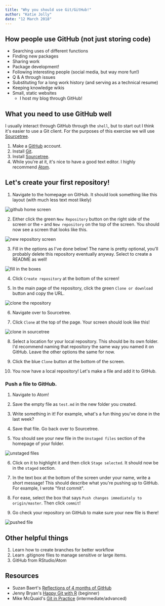 ```yaml
---
title: "Why you should use Git/GitHub!"
author: "Katie Jolly"
date: "12 March 2018"
---
```



## How people use GitHub (not just storing code)

* Searching uses of different functions
* Finding new packages
* Sharing work
* Package development!
* Following interesting people (social media, but way more fun!)
* Q & A through issues
* Substituting for a long work history (and serving as a technical resume)
* Keeping knowledge wikis
* Small, static websites
  * I host my blog through GitHub!

## What you need to use GitHub well

I usually interact through GitHub through the `shell`, but to start out I think it's easier to use a Git client. For the purposes of this exercise we will use [Sourcetree](https://www.sourcetreeapp.com/).

1. Make a [GitHub](https://github.com/) account.
2. Install [Git](https://git-scm.com/).
3. Install [Sourcetree](https://www.sourcetreeapp.com/).
4. While you're at it, it's nice to have a good text editor. I highly recommend [Atom](https://atom.io/).

## Let's create your first repository!

1. Navigate to the homepage on GitHub. It should look something like this layout (with much less text most likely)

![github home screen](images/home-screen.JPG)

2. Either click the green `New Repository` button on the right side of the screen or the `+` and `New repository` on the top of the screen. You should now see a screen that looks like this.

![new repository screen](images/new-repo.JPG)

3. Fill in the options as I've done below! The name is pretty optional, you'll probably delete this repository eventually anyway. Select to create a README as well!

![fill in the boxes](images/fill-in-repo.JPG)

4. Click `Create repository` at the bottom of the screen!

5. In the main page of the repository, click the green `Clone or download` button and copy the URL.

![clone the repository](images/clone.JPG)

6. Navigate over to Sourcetree.

7. Click `Clone` at the top of the page. Your screen should look like this!

![clone in sourcetree](images/clone-source.JPG)

8. Select a location for your local repository. This should be its own folder. I'd recommend naming that repository the same way you named it on GitHub. Leave the other options the same for now.

9. Click the blue `Clone` button at the bottom of the screen.

10. You now have a local repository! Let's make a file and add it to GitHub.

### Push a file to GitHub.

1. Navigate to Atom!

2. Save the empty file as `test.md` in the new folder you created.

3. Write something in it! For example, what's a fun thing you've done in the last week?

4. Save that file. Go back over to Sourcetree.

5. You should see your new file in the `Unstaged files` section of the homepage of your folder.

![unstaged files](images/test-file.JPG)

6. Click on it to highlight it and then click `Stage selected`. It should now be in the `staged` section.

7. In the text box at the bottom of the screen under your name, write a short message! This should describe what you're pushing up to GitHub. For example, I wrote "first commit".

8. For ease, select the box that says `Push changes immediately to origin/master`. Then click `commit`!

9. Go check your repository on GitHub to make sure your new file is there!

![pushed file](images/push.JPG)

## Other helpful things

1. Learn how to create branches for better workflow
2. Learn .gitignore files to manage sensitive or large items.
3. GitHub from RStudio/Atom

## Resources

* Suzan Baert's [Reflections of 4 months of GitHub](https://suzan.rbind.io/2018/03/reflections-4-months-of-github/)
* Jenny Bryan's [Happy Git with R](http://happygitwithr.com/) (beginner)
* Mike McQuaid's [Git in Practice](https://github.com/GitInPractice/GitInPractice#readme) (intermediate/advanced)

